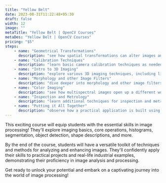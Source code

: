 ```yaml
---
title: "Yellow Belt"
date: 2023-08-31T11:22:48+05:30
draft: false
width: 12
image: ""
metaTitle: "Yellow Belt | OpenCV Courses"
metaDes: "Yellow Belt | OpenCV Courses"
pricing: "$5"
steps: 
    - name: "Geometrical Transformations"
      description: "see how spatial transformations can alter images and how it relates to uses such as 3D imaging."
    - name: "Calibration Techniques"
      description: "learn basic camera calibration techniques as needed in computer vision, ensuring accurate and reliable image analysis."
    - name: "Intro to 3D Imaging"
      description: "explore various 3D imaging techniques, including line profile and stereoscopic imaging.  Uncover how methods are processed using conventional image processing tools."
    - name: "Morphology and other Image Filters"
      description: "dive deeper into morphology and other image filters revealing additional shape processing and structural analysis."
    - name: "Color Imaging"
      description: "see how multispectral images open up a different world of applications while still using traditional image processing techniques learned earlier."
    - name: "Inspection and Metrology"
      description: "learn additional techniques for inspection and metrology purposes, showcasing their significance across various applications."
    - name: "Putting it All Together"
      description: "observe how a practical application is built using concepts learned from this course."  
---
```


This exciting course will equip students with the essential skills
in image processing! They'll explore imaging basics, core
operations, histograms, segmentation, object detection, shape
descriptions, and more.
          
By the end of the course, students will have a versatile toolkit of
techniques and methods for analyzing and enhancing images. They'll
confidently apply their skills to practical projects and real-life
industrial examples, demonstrating their proficiency in image
analysis and processing.
         
Get ready to unlock your potential and embark on a captivating
journey into the world of image processing!
         

